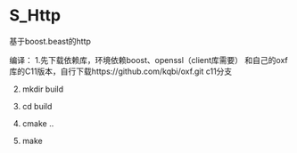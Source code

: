 # S_Http
基于boost.beast的http 

编译：
1.先下载依赖库，环境依赖boost、openssl（client库需要） 和自己的oxf库的C11版本，自行下载https://github.com/kqbi/oxf.git   c11分支

2. mkdir build

3. cd build

4. cmake ..

5. make
